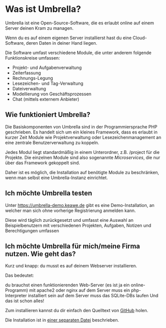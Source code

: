 # Was ist Umbrella?

Umbrella ist eine Open-Source-Software, die es erlaubt online auf einem Server deinen Kram zu managen.

Wenn du es auf einem eigenen Server installierst hast du eine Cloud-Software, deren Daten in deiner Hand liegen.

Die Software umfast verschiedene Module, die unter anderem folgende Funktionskreise umfassen:

* Projekt- und Aufgabenverwaltung
* Zeiterfassung
* Rechnungs-Legung
* Lesezeichen- und Tag-Verwaltung
* Dateiverwaltung
* Modellierung von Geschäftsprozessen
* Chat (mittels externem Anbieter)

## Wie funktioniert Umbrella?

Die Basiskomponenten von Umbrella sind in der Programmiersprache PHP geschrieben.
Es handelt sich um ein kleines Framework, dass es erlaubt in kurzer Zeit Module wie Projektverwaltung oder Lesezeichenmanagement an eine zentrale Benutzerverwaltung zu koppeln.

Jedes Modul liegt standardmäßig in einem Unterordner, z.B. /project für die Projekte.
Die einzelnen Module sind also sogenannte *Microservices*, die nur über das Framework gekoppelt sind.

Daher ist es möglich, die Installation auf benötigte Module zu beschränken, wenn man selbst eine Umbrella-Instanz einrichtet.

## Ich möchte Umbrella testen

Unter https://umbrella-demo.keawe.de gibt es eine Demo-Installation, an welcher man sich ohne vorherige Registrierung anmelden kann.

Diese wird täglich zurückgesetzt und umfasst eine Auswahl an Beispielbenutzern mit verschiedenen Projekten, Aufgaben, Notizen und Berechtigungen umfassen

## Ich möchte Umbrella für mich/meine Firma nutzen. Wie geht das?

Kurz und knapp: du musst es auf deinem Webserver installieren.

Das bedeutet:

du brauchst einen funktionierenden Web-Server (es ist ja ein online-Programm) mit apache2 oder nginx
auf dem Server muss ein php-Interpreter installiert sein
auf dem Server muss das SQLite-DBs laufen
Und das ist schon alles!

Zum installieren kannst du dir einfach den Quelltext von [GitHub](https://github.com/keawe-software/Umbrella) holen.

Die Installation ist in [einer separaten Datei](INSTALL.md) beschrieben.